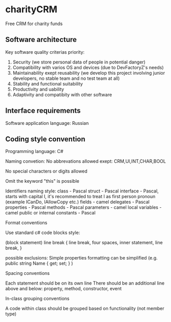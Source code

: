 # charityCRM
Free CRM for charity funds

Software architecture
------------------------

Key software quality criterias priority:

1. Security (we store personal data of people in potential danger)
2. Compatibility with varios OS and devices (due to DevFactoryZ's needs)
3. Maintainability exept reusability (we develop this project involving junior developers, no stable team and no test team at all)
4. Stability and functional suitability
5. Productivity and uability
6. Adaptivity and compatibity with other software

Interface requirements
-------------------------
Software application language: Russian

Coding style convention
-------------------------

Programming language: C#

Naming convetion:
  No abbrevations allowed exept:
  CRM,UI,INT,CHAR,BOOL
  
  No special characters or digits allowed
  
  Omit the keyword "this" is possible
  
  Identifiers naming style:
    class - Pascal
    struct - Pascal
    interface - Pascal, starts with capital I, it's recommended to treat I as first person pronoun (example ICanDo, IAllowCopy etc.)
    fields - camel
    delegates - Pascal
    properties - Pascal
    methods - Pascal
    parameters - camel
    local variables - camel
    public or internal constants - Pascal

Format conventions

   Use standard c# code blocks style:
   
   (block statement) line break { line break, four spaces, inner statement, line break, }
    
   possible exclusions:
   Simple properties formatting can be simplified (e.g. public string Name { get; set; } )
   
Spacing conventions
   
   Each statement should be on its own line
   There should be an additional line above and below: property, method, constructor, event
   
In-class grouping conventions

   A code within class should be grouped based on functionality (not member type)
